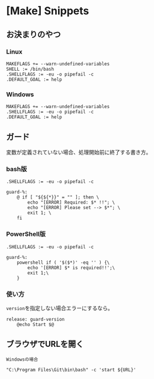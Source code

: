 # [Make] Snippets


お決まりのやつ
--------------

### Linux

```
MAKEFLAGS += --warn-undefined-variables
SHELL := /bin/bash
.SHELLFLAGS := -eu -o pipefail -c
.DEFAULT_GOAL := help
```

### Windows

```
MAKEFLAGS += --warn-undefined-variables
.SHELLFLAGS := -eu -o pipefail -c
.DEFAULT_GOAL := help
```


ガード
------

変数が定義されていない場合、処理開始前に終了する書き方。

### bash版

```
.SHELLFLAGS := -eu -o pipefail -c

guard-%:
	@ if [ "${${*}}" = "" ]; then \
		echo "[ERROR] Required: $* !!"; \
		echo "[ERROR] Please set --> $*"; \
		exit 1; \
	fi
```

### PowerShell版

```
.SHELLFLAGS := -eu -o pipefail -c

guard-%:
	powershell if ( '$($*)' -eq '' ) {\
		echo '[ERROR] $* is required!!';\
		exit 1;\
	}
```

### 使い方

`version`を指定しない場合エラーにするなら。

```
release: guard-version
	@echo Start $@
```


ブラウザでURLを開く
----------------------

`Windowsの場合`

```
"C:\Program Files\Git\bin\bash" -c 'start ${URL}'
```
